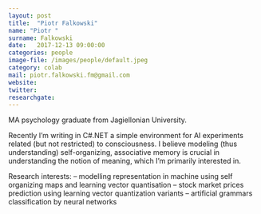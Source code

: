 ```yaml
---
layout: post
title:  "Piotr Falkowski"
name: "Piotr "
surname: Falkowski
date:   2017-12-13 09:00:00
categories: people
image-file: /images/people/default.jpeg
category: colab
mail: piotr.falkowski.fm@gmail.com
website:
twitter:
researchgate:
---
```


MA psychology graduate from Jagiellonian University.

Recently I’m writing in C#.NET a simple environment for AI experiments related (but not restricted) to consciousness. I believe modeling (thus understanding) self-organizing, associative memory is crucial in understanding the notion of meaning, which I’m primarily interested in.

Research interests:
– modelling representation in machine using self organizing maps and learning vector quantisation
– stock market prices prediction using learning vector quantization variants
– artificial grammars classification by neural networks
